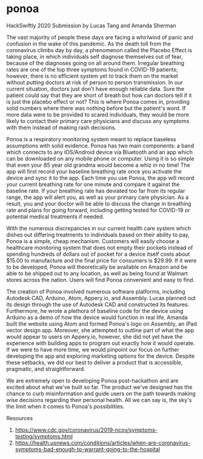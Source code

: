 # ponoa
HackSwiftly 2020 Submission by Lucas Tang and Amanda Sherman

   The vast majority of people these days are facing a whirlwind of panic and confusion in the wake of this pandemic. As the death toll from the coronavirus climbs day by day, a phenomenon called the Placebo Effect is taking place, in which individuals self diagnose themselves out of fear, because of the diagnoses going on all around them. Irregular breathing rates are one of the top three symptoms found in COVID-19 patients; however, there is no efficient system yet to track them on the market without putting doctors at risk of person to person transmission. In our current situation, doctors just don't have enough reliable data. Sure the patient could say that they are short of breath but how can doctors tell if it is just the placebo effect or not? This is where Ponoa comes in, providing solid numbers where there was nothing before but the patient's word. If more data were to be provided to scared individuals, they would be more likely to contact their primary care physicians and discuss any symptoms with them instead of making rash decisions. 

   Ponoa is a respiratory monitoring system meant to replace baseless assumptions with solid evidence. Ponoa has two main components: a band which connects to any IOS/Android device via Bluetooth and an app which can be downloaded on any mobile phone or computer. Using it is so simple that even your 85 year old grandma would become a whiz in no time! The app will first record your baseline breathing rate once you activate the device and sync it to the app. Each time you use Ponoa, the app will record your current breathing rate for one minute and compare it against the baseline rate. If your breathing rate has deviated too far from its regular range, the app will alert you, as well as your primary care physician. As a result, you and your doctor will be able to discuss the change in breathing rate and plans for going forward, including getting tested for COVID-19 or potential medical treatments if needed.

  With the numerous discrepancies in our current health care system which dishes out differing treatments to individuals based on their ability to pay, Ponoa is a simple, cheap mechanism. Customers will easily choose a healthcare monitoring system that does not empty their pockets instead of spending hundreds of dollars out of pocket for a device itself costs about $15.00 to manufacture and the final price for consumers is $29.99. If it were to be developed, Ponoa will theoretically be available on Amazon and be able to be shipped out to any location, as well as being found at Walmart stores across the nation. Users will find Ponoa convenient and easy to find.
  
  The creation of Ponoa involved numerous software platforms, including Autodesk CAD, Arduino, Atom, Appery.io, and Assembly. Lucas planned out its design through the use of Autodesk CAD and constructed its features. Furthermore, he wrote a plethora of baseline code for the device using Arduino as a demo of how the device would function in real life. Amanda built the website using Atom and formed Ponoa's logo on Assembly, an iPad vector design app. Moreover, she attempted to outline part of what the app would appear to users on Appery.io, however, she did not yet have the experience with building apps to program out exactly how it would operate. If we were to have more time, we would pinpoint our focus on further developing the app and exploring marketing options for the device. Despite these setbacks, we did our best to deliver a product that is accessible, pragmatic, and straightforward. 
  
  We are extremely open to developing Ponoa post-hackathon and are excited about what we've built so far. The product we've designed has the chance to curb misinformation and guide users on the path towards making wise decisions regarding their personal health. All we can say is, the sky's the limit when it comes to Ponoa's possibilities. 

Resources 
1. https://www.cdc.gov/coronavirus/2019-ncov/symptoms-testing/symptoms.html
2. https://health.usnews.com/conditions/articles/when-are-coronavirus-symptoms-bad-enough-to-warrant-going-to-the-hospital
